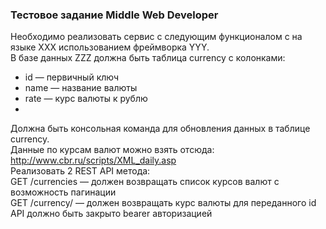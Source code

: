 ### Тестовое задание Middle Web Developer

Необходимо реализовать сервис с следующим функционалом с на языке XXX использованием фреймворка YYY.  
В базе данных ZZZ должна быть таблица currency c колонками:  
* id — первичный ключ 
* name — название валюты 
* rate — курс валюты к рублю
* 
Должна быть консольная команда для обновления данных в таблице currency.  
Данные по курсам валют можно взять отсюда: http://www.cbr.ru/scripts/XML_daily.asp  
Реализовать 2 REST API метода:  
GET /currencies — должен возвращать список курсов валют с возможность пагинации  
GET /currency/ — должен возвращать курс валюты для переданного id  
API должно быть закрыто bearer авторизацией  